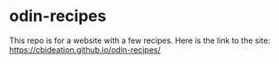 # odin-recipes
This repo is for a website with a few recipes.
Here is the link to the site: https://cbideation.github.io/odin-recipes/
